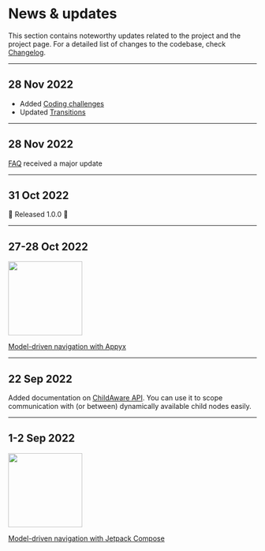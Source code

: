 # News & updates

This section contains noteworthy updates related to the project and the project page. For a detailed list of  changes to the codebase, check [Changelog](releases/changelog.md).

---

## 28 Nov 2022


- Added [Coding challenges](how-to-use-appyx/coding-challenges.md)
- Updated [Transitions](ui/transitions.md)

---

## 28 Nov 2022

[FAQ](faq.md) received a major update

---

## 31 Oct 2022

🎉 Released 1.0.0 🎉

---

## 27-28 Oct 2022


<img style="vertical-align:middle" src="https://i.imgur.com/bgNLFnD.png" width="150" /> 

[Model-driven navigation with Appyx](https://www.droidcon.com/2022/11/15/model-driven-navigation-with-appyx-from-zero-to-hero/)


---

## 22 Sep 2022

Added documentation on [ChildAware API](apps/childaware.md). You can use it to scope communication with (or between) dynamically available child nodes easily.

---

## 1-2 Sep 2022

<img style="vertical-align:middle" src="https://i.imgur.com/NocSZPu.png" width="150" />

[Model-driven navigation with Jetpack Compose](https://www.droidcon.com/2022/09/29/model-driven-navigation-with-jetpack-compose-from-zero-to-hero/) 
